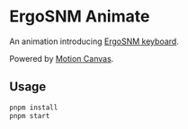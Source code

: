 # ErgoSNM Animate

An animation introducing [ErgoSNM keyboard](https://github.com/siderakb/ergo-snm-keyboard).

Powered by [Motion Canvas](https://motioncanvas.io/).

## Usage

```bash
pnpm install
pnpm start
```
